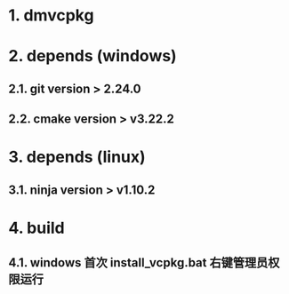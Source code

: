 # 1. dmvcpkg


# 2. depends (windows)

## 2.1. git version > 2.24.0

## 2.2. cmake version > v3.22.2

# 3. depends (linux)

## 3.1. ninja version > v1.10.2

# 4. build

## 4.1. windows 首次 install_vcpkg.bat 右键管理员权限运行